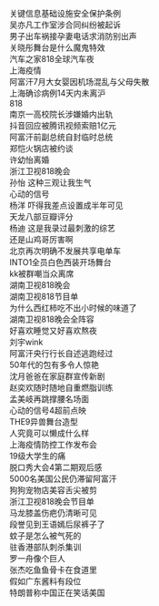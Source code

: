 关键信息基础设施安全保护条例  
吴亦凡工作室涉合同纠纷被起诉  
男子出车祸接孕妻电话求消防别出声  
关晓彤舞台是什么魔鬼特效  
汽车之家818全球汽车夜  
上海疫情  
阿富汗7月大女婴因机场混乱与父母失散  
上海确诊病例14天内未离沪  
818  
南京一高校院长涉嫌婚内出轨  
抖音回应被腾讯视频索赔1亿元  
阿富汗前副总统自封临时总统  
郑恺火锅店被约谈  
许幼怡离婚  
浙江卫视818晚会  
孙怡 这种三观让我生气  
心动的信号  
杨洋 吓得我差点设置成半年可见  
天龙八部豆瓣评分  
杨迪 这是我录过最刺激的综艺  
还是山鸡哥厉害啊  
北京再次明确不发展共享电单车  
INTO1全员白色西装开场舞台  
kk被群嘲当众离席  
湖南卫视818晚会  
湖南卫视818节目单  
为什么西红柿吃不出小时候的味道了  
湖南卫视818晚会全阵容  
好喜欢睡觉又好喜欢熬夜  
刘宇wink  
阿富汗央行行长自述逃跑经过  
50年代的包有多令人惊艳  
沈月爸爸在家庭群宣传新剧  
赵奕欢随时随地自重燃脂训练  
孟美岐再跳撑腰名场面  
心动的信号4超前点映  
THE9异兽舞台造型  
人究竟可以懒成什么样  
上海疫情防控工作发布会  
19级大学生的痛  
脱口秀大会4第二期观后感  
5000名美国公民仍滞留阿富汗  
狗狗宠物店美容舌尖被剪  
浙江卫视818晚会节目单  
马龙膝盖伤疤仍清晰可见  
段誉见到王语嫣后尿裤子了  
蚊子是怎么被气死的  
驻香港部队刺杀集训  
罗一舟像个巨人  
张杰吃鱼鱼骨卡在食道里  
假如广东酱料有段位  
特朗普称中国正在笑话美国  
